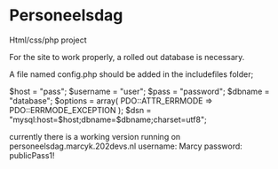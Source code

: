 # Personeelsdag
 Html/css/php project

For the site to work properly, a rolled out database is necessary.

A file named config.php should be added in the includefiles folder;

$host = "pass";
$username = "user";
$pass = "password";
$dbname = "database";
$options = array(
    PDO::ATTR_ERRMODE => PDO::ERRMODE_EXCEPTION
);
$dsn = "mysql:host=$host;dbname=$dbname;charset=utf8";


currently there is a working version running on personeelsdag.marcyk.202devs.nl
username: Marcy
password: publicPass1!

